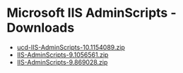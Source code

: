 
# Microsoft IIS AdminScripts - Downloads

- [ucd-IIS-AdminScripts-10.1154089.zip](https://raw.githubusercontent.com/UrbanCode/IBM-UCD-PLUGINS/main/files/IIS-AdminScripts/ucd-IIS-AdminScripts-10.1154089.zip)
- [IIS-AdminScripts-9.1056561.zip](https://raw.githubusercontent.com/UrbanCode/IBM-UCD-PLUGINS/main/files/IIS-AdminScripts/IIS-AdminScripts-9.1056561.zip)
- [IIS-AdminScripts-9.869028.zip](https://raw.githubusercontent.com/UrbanCode/IBM-UCD-PLUGINS/main/files/IIS-AdminScripts/IIS-AdminScripts-9.869028.zip)
